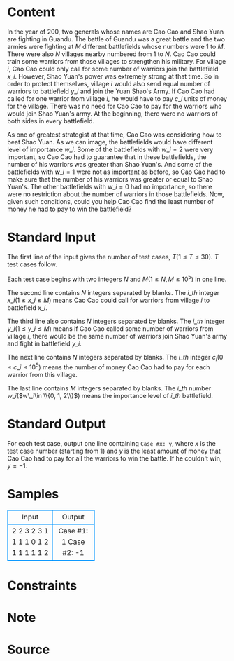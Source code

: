 
# Content

In the year of $200$, two generals whose names are Cao Cao and Shao Yuan are fighting in Guandu. The battle of Guandu was a great battle and the two armies were fighting
at $M$ different battlefields whose numbers were $1$ to $M$. There were also $N$ villages nearby numbered from $1$ to $N$. Cao Cao could train some warriors from those villages
to strengthen his military. For village $i$, Cao Cao could only call for some number of warriors join the battlefield $x\_i$. However, Shao Yuan's power was extremely strong at
that time. So in order to protect themselves, village $i$ would also send equal number of warriors to battlefield $y\_i$ and join the Yuan Shao's Army. If Cao Cao had called for
one warrior from village $i$, he would have to pay $c\_i$ units of money for the village. There was no need for Cao Cao to pay for the warriors who would join Shao Yuan's army.
At the beginning, there were no warriors of both sides in every battlefield.

As one of greatest strategist at that time, Cao Cao was considering how to beat Shao Yuan. As we can image, the battlefields would have different level of importance $w\_i$.
Some of the battlefields with $w\_i = 2$ were very important, so Cao Cao had to guarantee that in these battlefields, the number of his warriors was greater than Shao Yuan's.
And some of the battlefields with $w\_i = 1$ were not as important as before, so Cao Cao had to make sure that the number of his warriors was greater or equal to Shao Yuan's.
The other battlefields with $w\_i = 0$ had no importance, so there were no restriction about the number of warriors in those battlefields. Now, given such conditions,
could you help Cao Cao find the least number of money he had to pay to win the battlefield?

# Standard Input

The first line of the input gives the number of test cases, $T$($1\leq T\leq 30$). $T$ test cases follow.

Each test case begins with two integers $N$ and $M$($1\leq N, M\leq 10^5$) in one line.

The second line contains $N$ integers separated by blanks. The $i\_{th}$ integer $x\_i$($1\leq x\_i\leq M$) means Cao Cao could call for warriors from village $i$ to battlefield $x\_i$.

The third line also contains $N$ integers separated by blanks. The $i\_{th}$ integer $y\_i$($1\leq y\_i\leq M$) means if Cao Cao called some number of warriors from village $i$,
there would be the same number of warriors join Shao Yuan's army and fight in battlefield $y\_i$.

The next line contains $N$ integers separated by blanks. The $i\_{th}$ integer $c_i$($0\leq c\_i\leq 10^5$) means the number of money Cao Cao had to pay for each warrior from
this village.

The last line contains $M$ integers separated by blanks. The $i\_{th}$ number $w\_i$($w\_i\in \\{0, 1, 2\\}$) means the importance level of $i\_{th}$ battlefield.

# Standard Output

For each test case, output one line containing `Case #x: y`, where $x$ is the test case number (starting from $1$) and $y$ is the least amount of money that Cao Cao had
to pay for all the warriors to win the battle. If he couldn't win, $y = -1$.

# Samples

<style>
        table,table tr th, table tr td { border:1px solid #0094ff; }
        table { width: 200px; min-height: 25px; line-height: 25px; text-align: center; border-collapse: collapse;}   
    </style>
<table>
	<tr>
		<td>Input</td>
		<td>Output</td>
	</tr>
<tr><td>2
2 3
2 3
1 1
1 1
0 1 2
1 1
1
1
1
2</td><td>Case #1: 1
Case #2: -1</td></tr></table>


# Constraints



# Note



# Source


